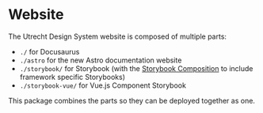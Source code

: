 <!-- @license CC-BY-4.0 -->

# Website

The Utrecht Design System website is composed of multiple parts:

- `./` for Docusaurus
- `./astro` for the new Astro documentation website
- `./storybook/` for Storybook (with the [Storybook Composition](https://storybook.js.org/docs/react/sharing/storybook-composition) to include framework specific Storybooks)
- `./storybook-vue/` for Vue.js Component Storybook

This package combines the parts so they can be deployed together as one.
